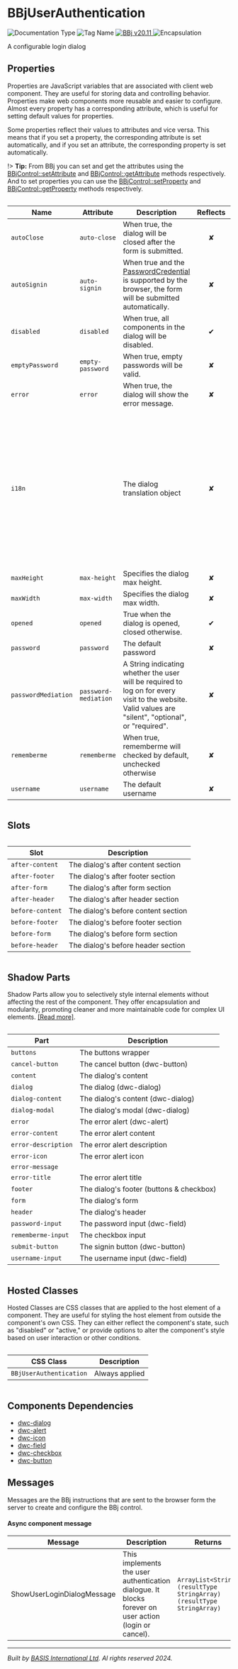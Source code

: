 # BBjUserAuthentication
![Documentation Type](https://img.shields.io/badge/Documentation-dwc-%23006aff) ![Tag Name](https://img.shields.io/badge/Component-dwc--login-%23006aff) <a href="https://documentation.basis.cloud/BASISHelp/WebHelp/usr/BBj_Components/BBjServices/bbj_user_authentication.htm?Highlight=Authentication%20" title="The BBj Control Name">
      <img src="https://img.shields.io/badge/Control-BBjUserAuthentication &#8599;-%23006aff" alt="BBj v20.11" />
    </a> ![Encapsulation](https://img.shields.io/badge/Encapsulation-shadow-%23006aff)

A configurable login dialog


## Properties 


Properties are JavaScript variables that are associated with client web component.
They are useful for storing data and controlling behavior. Properties make web components more reusable and easier to configure.
Almost every property has a corresponding attribute, which is useful for setting default values for properties.

Some properties reflect their values to attributes and vice versa. This means that if you set a property, the corresponding attribute is set automatically, and if you set an attribute, the corresponding property is set automatically.

!> **Tip:** From BBj you can set and get the attributes using the [BBjControl::setAttribute](https://documentation.basis.cloud/BASISHelp/WebHelp/bbjobjects/SysGui/bbjcontrol/BBjControl_setAttribute.htm)
and [BBjControl::getAttribute](https://documentation.basis.cloud/BASISHelp/WebHelp/bbjobjects/SysGui/bbjcontrol/BBjControl_getAttribute.htm) methods respectively.
And to set properties you can use the [BBjControl::setProperty](https://documentation.basis.cloud/BASISHelp/WebHelp/bbjobjects/SysGui/bbjcontrol/BBjControl_setProperty.htm) and [BBjControl::getProperty](https://documentation.basis.cloud/BASISHelp/WebHelp/bbjobjects/SysGui/bbjcontrol/BBjControl_getProperty.htm) methods respectively.
<div style="overflow-x: auto;">

| Name                  | Attribute              | Description                                                                                                                                                                        | Reflects | Type                                                                                                                                                                                       | Default                                                                                                                                                                                                                                                                                                                                                                                                                                     |
| --------------------- | ---------------------- | ---------------------------------------------------------------------------------------------------------------------------------------------------------------------------------- | :------: | ------------------------------------------------------------------------------------------------------------------------------------------------------------------------------------------ | ------------------------------------------------------------------------------------------------------------------------------------------------------------------------------------------------------------------------------------------------------------------------------------------------------------------------------------------------------------------------------------------------------------------------------------------- |
| ``autoClose``         | ``auto-close``         | When true, the dialog will be closed after the form is submitted.                                                                                                                  | &#x2718; | ``boolean``                                                                                                                                                                                | ``true``                                                                                                                                                                                                                                                                                                                                                                                                                                    |
| ``autoSignin``        | ``auto-signin``        | When true and the [PasswordCredential](https://developer.mozilla.org/en-US/docs/Web/API/PasswordCredential) is supported by the browser, the form will be submitted automatically. | &#x2718; | ``boolean``                                                                                                                                                                                | ``false``                                                                                                                                                                                                                                                                                                                                                                                                                                   |
| ``disabled``          | ``disabled``           | When true, all components in the dialog will be disabled.                                                                                                                          | &#x2714; | ``boolean``                                                                                                                                                                                | ``false``                                                                                                                                                                                                                                                                                                                                                                                                                                   |
| ``emptyPassword``     | ``empty-password``     | When true, empty passwords will be valid.                                                                                                                                          | &#x2718; | ``boolean``                                                                                                                                                                                | ``false``                                                                                                                                                                                                                                                                                                                                                                                                                                   |
| ``error``             | ``error``              | When true, the dialog will show the error message.                                                                                                                                 | &#x2718; | ``boolean``                                                                                                                                                                                | ``false``                                                                                                                                                                                                                                                                                                                                                                                                                                   |
| ``i18n``              |                        | The dialog translation object                                                                                                                                                      | &#x2718; | ``{ title?: string; usernamePrompt?: string; passwordPrompt?: string; rememberMe?: string; loginButton?: string; cancelButton?: string; error?: { title?: string; message?: string; }; }`` | ``{&nbsp;      title: 'Authentication',&nbsp;      usernamePrompt: 'Username',&nbsp;      passwordPrompt: 'Password',&nbsp;      rememberMe: 'Remember me',&nbsp;      loginButton: 'Sign in',&nbsp;      cancelButton: 'Cancel',&nbsp;      error: {&nbsp;        title: 'Incorrect username or password',&nbsp;        message: 'Check that you have entered the correct username and password and try again.',&nbsp;      }&nbsp;    }`` |
| ``maxHeight``         | ``max-height``         | Specifies the dialog max height.                                                                                                                                                   | &#x2718; | ``string``                                                                                                                                                                                 | ``''``                                                                                                                                                                                                                                                                                                                                                                                                                                      |
| ``maxWidth``          | ``max-width``          | Specifies the dialog max width.                                                                                                                                                    | &#x2718; | ``string``                                                                                                                                                                                 | ``'400px'``                                                                                                                                                                                                                                                                                                                                                                                                                                 |
| ``opened``            | ``opened``             | True when the dialog is opened, closed otherwise.                                                                                                                                  | &#x2714; | ``boolean``                                                                                                                                                                                | ``false``                                                                                                                                                                                                                                                                                                                                                                                                                                   |
| ``password``          | ``password``           | The default password                                                                                                                                                               | &#x2718; | ``string``                                                                                                                                                                                 |                                                                                                                                                                                                                                                                                                                                                                                                                                             |
| ``passwordMediation`` | ``password-mediation`` | A String indicating whether the user will be required to log on for every visit to the website. Valid values are "silent", "optional", or "required".                              | &#x2718; | ``"optional" \| "required" \| "silent"``                                                                                                                                                   | ``'optional'``                                                                                                                                                                                                                                                                                                                                                                                                                              |
| ``rememberme``        | ``rememberme``         | When true, rememberme will checked by default, unchecked otherwise                                                                                                                 | &#x2718; | ``boolean``                                                                                                                                                                                | ``true``                                                                                                                                                                                                                                                                                                                                                                                                                                    |
| ``username``          | ``username``           | The default username                                                                                                                                                               | &#x2718; | ``string``                                                                                                                                                                                 |                                                                                                                                                                                                                                                                                                                                                                                                                                             |


</div>

## Slots

<div style="overflow-x: auto;">

| Slot               | Description                         |
| ------------------ | ----------------------------------- |
| ``after-content``  | The dialog's after content section  |
| ``after-footer``   | The dialog's after footer section   |
| ``after-form``     | The dialog's after form section     |
| ``after-header``   | The dialog's after header section   |
| ``before-content`` | The dialog's before content section |
| ``before-footer``  | The dialog's before footer section  |
| ``before-form``    | The dialog's before form section    |
| ``before-header``  | The dialog's before header section  |


</div>

## Shadow Parts


Shadow Parts allow you to selectively style internal elements without affecting the rest of the component.
They offer encapsulation and modularity, promoting cleaner and more maintainable code for complex UI elements. [[Read more]](theme-engine/css-shadow-parts).
<div style="overflow-x: auto;">

| Part                  | Description                              |
| --------------------- | ---------------------------------------- |
| ``buttons``           | The buttons wrapper                      |
| ``cancel-button``     | The cancel button (dwc-button)           |
| ``content``           | The dialog's content                     |
| ``dialog``            | The dialog (dwc-dialog)                  |
| ``dialog-content``    | The dialog's content (dwc-dialog)        |
| ``dialog-modal``      | The dialog's modal (dwc-dialog)          |
| ``error``             | The error alert (dwc-alert)              |
| ``error-content``     | The error alert content                  |
| ``error-description`` | The error alert description              |
| ``error-icon``        | The error alert icon                     |
| ``error-message``     |                                          |
| ``error-title``       | The error alert title                    |
| ``footer``            | The dialog's footer (buttons & checkbox) |
| ``form``              | The dialog's form                        |
| ``header``            | The dialog's header                      |
| ``password-input``    | The password input (dwc-field)           |
| ``rememberme-input``  | The checkbox input                       |
| ``submit-button``     | The signin button (dwc-button)           |
| ``username-input``    | The username input (dwc-field)           |


</div>

## Hosted Classes


Hosted Classes are CSS classes that are applied to the host element of a component. They are useful for styling the host element from outside the component's own CSS.
They can either reflect the component's state, such as "disabled" or "active," or provide options to alter the component's style based on user interaction or other conditions.
<div style="overflow-x: auto;">

| CSS Class                 | Description    |
| ------------------------- | -------------- |
| ``BBjUserAuthentication`` | Always applied |


</div>

## Components Dependencies

- [dwc-dialog](web-components/dwc-dialog.md)
- [dwc-alert](web-components/dwc-alert.md)
- [dwc-icon](web-components/dwc-icon.md)
- [dwc-field](web-components/dwc-field.md)
- [dwc-checkbox](web-components/dwc-checkbox.md)
- [dwc-button](web-components/dwc-button.md)


## Messages

Messages are the BBj instructions that are sent to the browser form the server to create and configure the BBj control.<!-- tabs:start -->

#### **Async component message**

| Message                    | Description                                                                                           | Returns                                                                 |
| -------------------------- | ----------------------------------------------------------------------------------------------------- | ----------------------------------------------------------------------- |
| ShowUserLoginDialogMessage | This implements the user authentication dialogue. It blocks forever on user action (login or cancel). | ``ArrayList<String> (resultType StringArray) (resultType StringArray)`` |


<!-- tabs:end -->



----------------------------------------------
*Built by [BASIS International Ltd](https://www.basis.cloud/). Al rights reserved 2024.*

